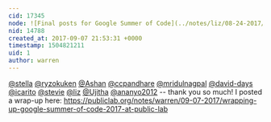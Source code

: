 ```yaml
---
cid: 17345
node: ![Final posts for Google Summer of Code](../notes/liz/08-24-2017/final-posts-for-google-summer-of-code)
nid: 14788
created_at: 2017-09-07 21:53:31 +0000
timestamp: 1504821211
uid: 1
author: warren
---
```


[@stella](/profile/stella) [@ryzokuken](/profile/ryzokuken) [@Ashan](/profile/Ashan) [@ccpandhare](/profile/ccpandhare) [@mridulnagpal](/profile/mridulnagpal) [@david-days](/profile/david-days) [@icarito](/profile/icarito) [@stevie](/profile/stevie) [@liz](/profile/liz) [@Ujitha](/profile/Ujitha) [@ananyo2012](/profile/ananyo2012) -- thank you so much! I posted a wrap-up here: https://publiclab.org/notes/warren/09-07-2017/wrapping-up-google-summer-of-code-2017-at-public-lab